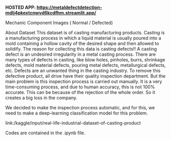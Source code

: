 **HOSTED APP: https://metaldefectdetection-mdlj4pkextcnwvd6kcdfhm.streamlit.app/**


Mechanic Component Images ( Normal / Defected)

About Dataset This dataset is of casting manufacturing products. Casting is a manufacturing process in which a liquid material is usually poured into a mold containing a hollow cavity of the desired shape and then allowed to solidify. The reason for collecting this data is casting defects!! A casting defect is an undesired irregularity in a metal casting process. There are many types of defects in casting, like blow holes, pinholes, burrs, shrinkage defects, mold material defects, pouring metal defects, metallurgical defects, etc. Defects are an unwanted thing in the casting industry. To remove this defective product, all drive have their quality inspection department. But the main problem is this inspection process is carried out manually. It is a very time-consuming process, and due to human accuracy, this is not 100% accurate. This can be because of the rejection of the whole order. So it creates a big loss in the company.

We decided to make the inspection process automatic, and for this, we need to make a deep-learning classification model for this problem.

link:/kaggle/input/real-life-industrial-dataset-of-casting-product


Codes are contained in the .ipynb file.
